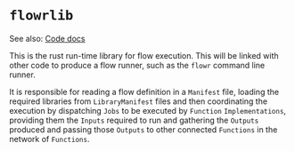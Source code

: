 # `flowrlib`

See also: [Code docs](http://andrewdavidmackenzie.github.io/flow/code/doc/flowrlib/index.html)

This is the rust run-time library for flow execution. This will be linked with other code to produce a flow
 runner, such as the `flowr` command line runner.

It is responsible for reading a flow definition in a `Manifest` file, loading the required libraries 
from `LibraryManifest` files and then coordinating the execution by dispatching `Jobs` to be executed 
by `Function` `Implementations`, providing them the `Inputs` required to run and gathering the `Outputs` produced 
and passing those `Outputs` to other connected `Functions` in the network of `Functions`.

